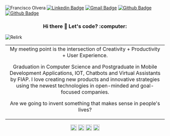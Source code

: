 ![Francisco Olvera](https://firebasestorage.googleapis.com/v0/b/portifoil-bcd7d.appspot.com/o/company-logos%2Fgithub-header.png?alt=media&token=53044c51-3322-469a-8649-63f79d5f7997)
[![Linkedin Badge](https://img.shields.io/badge/-Francisco%20Olvera-544290?style=flat-square&logo=Linkedin&logoColor=white&link=https://www.linkedin.com/in/francisco-olvera-relirk/)](https://www.linkedin.com/in/francisco-olvera-relirk/)
[![Gmail Badge](https://img.shields.io/badge/-olverajunior2014@gmail.com-544290?style=flat-square&logo=Gmail&logoColor=white&link=mailto:olverajunior2014@gmail.com)](mailto:olverajunior2014@gmail.com)
[![Github Badge](https://img.shields.io/badge/-FinanZero-544290?style=flat-square&logo=Github&logoColor=white&link=https://github.com/finanzero/)](https://github.com/finanzero/)
[![Github Badge](https://img.shields.io/badge/-Relirk%20Software-544290?style=flat-square&logo=Github&logoColor=white&link=https://github.com/relirk-software/)](https://github.com/relirk-software/)

<h3 style="text-align: center;">Hi there 👋 Let's code? :computer:</h3> 
<p align="left"> <img src="https://komarev.com/ghpvc/?username=Relirk" alt="Relirk" /> </p>

<table boder="0" style="border: 0">
<tr  style="text-align: center; border: 0">  
<td  style="text-align: center; border: 0">
My meeting point is the intersection of Creativity + Productivity + User Experience.

Graduation in Computer Science and Postgraduate in Mobile Development Applications, IOT, Chatbots and Virtual Assistants by FIAP.
I love creating new products and innovative strategies using the newest technologies in open-minded and goal-focused companies.

Are we going to invent something that makes sense in people's lives?
</td  style="text-align: center; border: 0">
</tr>
</table>

<p align="center">
<a href="https://www.linkedin.com/in/francisco-olvera-relirk/" target="blank"><img align="center" src="https://cdn.jsdelivr.net/npm/simple-icons@3.0.1/icons/linkedin.svg" alt="Relirk" height="20" width="20" /></a>
<a href="https://twitter.com/fran_relirk" target="blank"><img align="center" src="https://cdn.jsdelivr.net/npm/simple-icons@3.0.1/icons/twitter.svg" alt="Relirk" height="20" width="20" /></a>
<a href="https://www.facebook.com/fran.junior1/" target="blank"><img align="center" src="https://cdn.jsdelivr.net/npm/simple-icons@3.0.1/icons/facebook.svg" alt="Relirk" height="20" width="20" /></a>
<a href="https://www.instagram.com/franciscoolvera.ts/" target="blank"><img align="center" src="https://cdn.jsdelivr.net/npm/simple-icons@3.0.1/icons/instagram.svg" alt="Relirk" height="20" width="20" /></a>
</p>

<!-- <a href="https://stackoverflow.com/Relirk" target="blank"><img align="center" src="https://cdn.jsdelivr.net/npm/simple-icons@3.0.1/icons/stackoverflow.svg" alt="Relirk" height="20" width="20" /></a> -->
<!-- <a href="https://codesandbox.com/Relirk" target="blank"><img align="center" src="https://cdn.jsdelivr.net/npm/simple-icons@3.0.1/icons/codesandbox.svg" alt="Relirk" height="20" width="20" /></a> -->
<!-- <a href="https://codepen.io/Relirk" target="blank"><img align="center" src="https://cdn.jsdelivr.net/npm/simple-icons@3.0.1/icons/codepen.svg" alt="Relirk" height="20" width="20" /></a> -->
